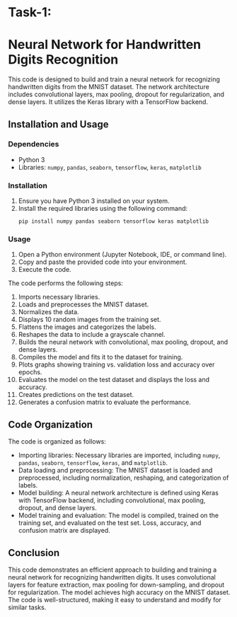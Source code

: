 # Task-1: 
# Neural Network for Handwritten Digits Recognition
This code is designed to build and train a neural network for recognizing handwritten digits from the MNIST dataset. The network architecture includes convolutional layers, max pooling, dropout for regularization, and dense layers. It utilizes the Keras library with a TensorFlow backend.

## Installation and Usage
### Dependencies
- Python 3
- Libraries: `numpy`, `pandas`, `seaborn`, `tensorflow`, `keras`, `matplotlib`

### Installation
1. Ensure you have Python 3 installed on your system.
2. Install the required libraries using the following command:
   ```
   pip install numpy pandas seaborn tensorflow keras matplotlib
   ```
### Usage
1. Open a Python environment (Jupyter Notebook, IDE, or command line).
2. Copy and paste the provided code into your environment.
3. Execute the code.

The code performs the following steps:
1. Imports necessary libraries.
2. Loads and preprocesses the MNIST dataset.
3. Normalizes the data.
4. Displays 10 random images from the training set.
5. Flattens the images and categorizes the labels.
6. Reshapes the data to include a grayscale channel.
7. Builds the neural network with convolutional, max pooling, dropout, and dense layers.
8. Compiles the model and fits it to the dataset for training.
9. Plots graphs showing training vs. validation loss and accuracy over epochs.
10. Evaluates the model on the test dataset and displays the loss and accuracy.
11. Creates predictions on the test dataset.
12. Generates a confusion matrix to evaluate the performance.

## Code Organization
The code is organized as follows:
- Importing libraries: Necessary libraries are imported, including `numpy`, `pandas`, `seaborn`, `tensorflow`, `keras`, and `matplotlib`.
- Data loading and preprocessing: The MNIST dataset is loaded and preprocessed, including normalization, reshaping, and categorization of labels.
- Model building: A neural network architecture is defined using Keras with TensorFlow backend, including convolutional, max pooling, dropout, and dense layers.
- Model training and evaluation: The model is compiled, trained on the training set, and evaluated on the test set. Loss, accuracy, and confusion matrix are displayed.

## Conclusion
This code demonstrates an efficient approach to building and training a neural network for recognizing handwritten digits. It uses convolutional layers for feature extraction, max pooling for down-sampling, and dropout for regularization. The model achieves high accuracy on the MNIST dataset. The code is well-structured, making it easy to understand and modify for similar tasks.

